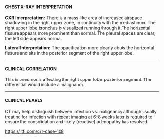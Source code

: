 #### CHEST X-RAY INTERPRETATION
**CXR Interpretation:** There is a mass-like area of increased airspace shadowing in the right upper zone, in continuity with the mediastinum. The right upper lobe bronchus is visualized running through it.The horizontal fissure appears more prominent than normal. The pleural spaces are clear, the left side appears normal.

**Lateral Interpretation:** The opacification more clearly abuts the horizontal fissure and sits in the posterior segment of the right upper lobe.

---------------
#### CLINICAL CORRELATION
This is pneumonia affecting the right upper lobe, posterior segment. The differential would include a malignancy.

---------------
#### CLINICAL PEARLS
CT may help distinguish between infection vs. malignancy although usually treating for infection with repeat imaging at 6-8 weeks later is required to ensure the consolidation and likely (reactive) adenopathy has resolved.


<https://litfl.com/cxr-case-108>